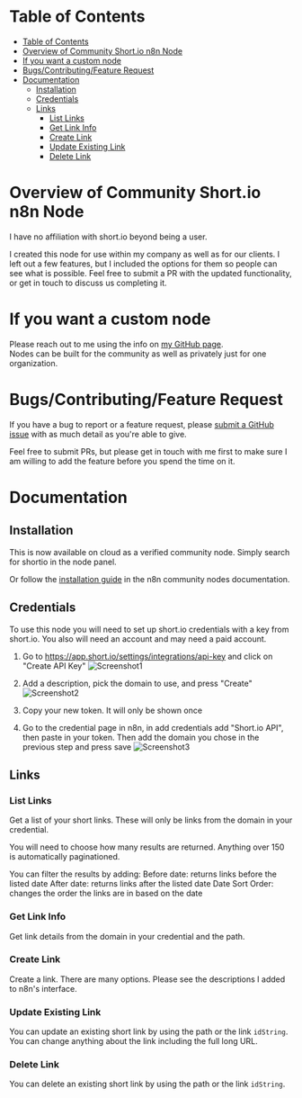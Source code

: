 # Table of Contents
- [Table of Contents](#table-of-contents)
- [Overview of Community Short.io n8n Node](#overview-of-community-shortio-n8n-node)
- [If you want a custom node](#if-you-want-a-custom-node)
- [Bugs/Contributing/Feature Request](#bugscontributingfeature-request)
- [Documentation](#documentation)
	- [Installation](#installation)
	- [Credentials](#credentials)
	- [Links](#links)
		- [List Links](#list-links)
		- [Get Link Info](#get-link-info)
		- [Create Link](#create-link)
		- [Update Existing Link](#update-existing-link)
		- [Delete Link](#delete-link)

# Overview of Community Short.io n8n Node
I have no affiliation with short.io beyond being a user.

I created this node for use within my company as well as for our clients. I left out a few features, but I included the options for them so people can see what is possible. Feel free to submit a PR with the updated functionality, or get in touch to discuss us completing it.

# If you want a custom node
Please reach out to me using the info on [my GitHub page](https://github.com/liamdmcgarrigle).  \
Nodes can be built for the community as well as privately just for one organization.

# Bugs/Contributing/Feature Request

If you have a bug to report or a feature request, please [submit a GitHub issue](https://github.com/liamdmcgarrigle/n8n-nodes-shortio/issues/new) with as much detail as you're able to give.

Feel free to submit PRs, but please get in touch with me first to make sure I am willing to add the feature before you spend the time on it.

# Documentation

## Installation

This is now available on cloud as a verified community node. Simply search for shortio in the node panel.

Or follow the [installation guide](https://docs.n8n.io/integrations/community-nodes/installation/) in the n8n community nodes documentation.

## Credentials

To use this node you will need to set up short.io credentials with a key from short.io. You also will need an account and may need a paid account.

1. Go to https://app.short.io/settings/integrations/api-key and click on "Create API Key"
![Screenshot1](/readme_files/step-1.jpeg)

2. Add a description, pick the domain to use, and press "Create"
![Screenshot2](/readme_files/step-2.jpeg)

3. Copy your new token. It will only be shown once

4. Go to the credential page in n8n, in add credentials add "Short.io API", then paste in your token. Then add the domain you chose in the previous step and press save
![Screenshot3](/readme_files/step-3.png)

## Links

### List Links
Get a list of your short links. These will only be links from the domain in your credential. 

You will need to choose how many results are returned. Anything over 150 is automatically paginationed. 

You can filter the results by adding:
Before date: returns links before the listed date
After date: returns links after the listed date
Date Sort Order: changes the order the links are in based on the date

### Get Link Info
Get link details from the domain in your credential and the path.


### Create Link
Create a link. There are many options. Please see the descriptions I added to n8n's interface.

### Update Existing Link
You can update an existing short link by using the path or the link `idString`. 
You can change anything about the link including the full long URL.

### Delete Link
You can delete an existing short link by using the path or the link `idString`. 
